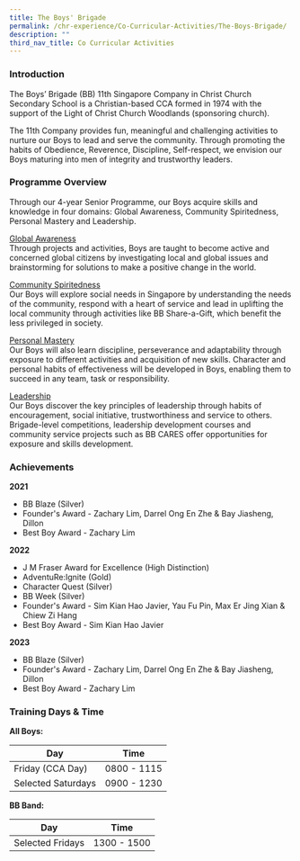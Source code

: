 ```yaml
---
title: The Boys' Brigade
permalink: /chr-experience/Co-Curricular-Activities/The-Boys-Brigade/
description: ""
third_nav_title: Co Curricular Activities
---
```

### Introduction

The Boys’ Brigade (BB) 11th Singapore Company in Christ Church Secondary School is a Christian-based CCA formed in 1974 with the support of the Light of Christ Church Woodlands (sponsoring church). 

The 11th Company provides fun, meaningful and challenging activities to nurture our Boys to lead and serve the community. Through promoting the habits of Obedience, Reverence, Discipline, Self-respect, we envision our Boys maturing into men of integrity and trustworthy leaders.

### Programme Overview

Through our 4-year Senior Programme, our Boys acquire skills and knowledge in four domains: Global Awareness, Community Spiritedness, Personal Mastery and Leadership.

<u>Global Awareness</u><br>
Through projects and activities, Boys are taught to become active and concerned global citizens by investigating local and global issues and brainstorming for solutions to make a positive change in the world. 

<u>Community Spiritedness</u><br>
Our Boys will explore social needs in Singapore by understanding the needs of the community, respond with a heart of service and lead in uplifting the local community through activities like BB Share-a-Gift, which benefit the less privileged in society.  

<u>Personal Mastery</u><br>
Our Boys will also learn discipline, perseverance and adaptability through exposure to different activities and acquisition of new skills. Character and personal habits of effectiveness will be developed in Boys, enabling them to succeed in any team, task or responsibility. 

<u>Leadership</u><br>
Our Boys discover the key principles of leadership through habits of encouragement, social initiative, trustworthiness and service to others. Brigade-level competitions, leadership development courses and community service projects such as BB CARES offer opportunities for exposure and skills development. 

### Achievements

**2021** <br>
- BB Blaze (Silver) 
- Founder's Award - Zachary Lim, Darrel Ong En Zhe &amp; Bay Jiasheng, Dillon
- Best Boy Award - Zachary Lim

**2022** <br>
- J M Fraser Award for Excellence (High Distinction)
- AdventuRe:Ignite (Gold) 
- Character Quest (Silver) 
- BB Week (Silver) 
- Founder's Award - Sim Kian Hao Javier, Yau Fu Pin, Max Er Jing Xian &amp; Chiew Zi Hang
- Best Boy Award - Sim Kian Hao Javier


**2023**
- BB Blaze (Silver) 
- Founder's Award - Zachary Lim, Darrel Ong En Zhe &amp; Bay Jiasheng, Dillon
- Best Boy Award - Zachary Lim


### Training Days &amp; Time

**All Boys:**

| Day| Time | 
| -------- | -------- | 
| Friday (CCA Day) | 0800 - 1115 |
|Selected Saturdays| 0900 - 1230 |

**BB Band:**

| Day| Time | 
| -------- | -------- | 
|Selected Fridays| 1300 - 1500 |